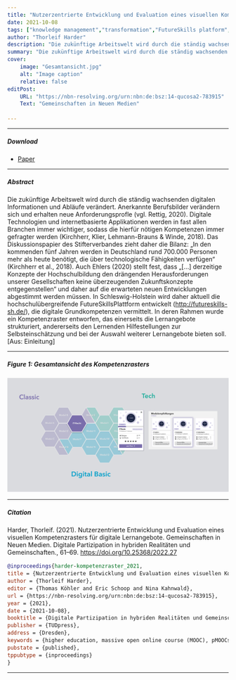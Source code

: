 ```yaml
---
title: "Nutzerzentrierte Entwicklung und Evaluation eines visuellen Kompetenzrasters für digitale Lernangebote" 
date: 2021-10-08
tags: ["knowledge management","transformation","FutureSkills platform", visual skills grid]
author: "Thorleif Harder"
description: "Die zukünftige Arbeitswelt wird durch die ständig wachsenden digitalen Informationen und Abläufe verändert. Anerkannte Berufsbilder verändern sich und erhalten neue Anforderungsprofle (vgl. Rettig, 2020)." 
summary: "Die zukünftige Arbeitswelt wird durch die ständig wachsenden digitalen Informationen und Abläufe verändert. Anerkannte Berufsbilder verändern sich und erhalten neue Anforderungsprofle (vgl. Rettig, 2020)." 
cover:
    image: "Gesamtansicht.jpg"
    alt: "Image caption"
    relative: false
editPost:
    URL: "https://nbn-resolving.org/urn:nbn:de:bsz:14-qucosa2-783915"
    Text: "Gemeinschaften in Neuen Medien"

---
```


---

##### Download

+ [Paper](paper1.pdf)

---

##### Abstract

Die zukünftige Arbeitswelt wird durch die ständig wachsenden digitalen Informationen und Abläufe verändert. Anerkannte Berufsbilder verändern sich und erhalten neue Anforderungsprofle (vgl. Rettig, 2020). Digitale Technologien und internetbasierte Applikationen werden in fast allen Branchen immer wichtiger, sodass die hierfür nötigen Kompetenzen immer gefragter werden (Kirchherr, Klier, Lehmann-Brauns & Winde, 2018). Das Diskussionspapier des Stifterverbandes zieht daher die Bilanz: „In den kommenden fünf Jahren werden in Deutschland rund 700.000 Personen mehr als heute benötigt, die über technologische Fähigkeiten verfügen“ (Kirchherr et al., 2018). Auch Ehlers (2020) stellt fest, dass „[…] derzeitige Konzepte der Hochschulbildung den drängenden Herausforderungen unserer Gesellschaften keine überzeugenden Zukunftskonzepte entgegenstellen“ und daher auf die erwarteten neuen Entwicklungen abgestimmt werden müssen. In Schleswig-Holstein wird daher aktuell die hochschulübergreifende FutureSkillsPlattform entwickelt (http://futureskills-sh.de/), die digitale Grundkompetenzen vermittelt. In deren Rahmen wurde ein Kompetenzraster entworfen, das einerseits die Lernangebote strukturiert, andererseits den Lernenden Hilfestellungen zur Selbsteinschätzung und bei der Auswahl weiterer Lernangebote bieten soll. [Aus: Einleitung]

---

##### Figure 1: Gesamtansicht des Kompetenzrasters

![](Gesamtansicht.jpg)

---

##### Citation

Harder, Thorleif. (2021). Nutzerzentrierte Entwicklung und Evaluation eines visuellen Kompetenzrasters für digitale Lernangebote. Gemeinschaften in Neuen Medien. Digitale Partizipation in hybriden Realitäten und Gemeinschaften., 61–69. https://doi.org/10.25368/2022.27

```BibTeX
@inproceedings{harder-kompetenzraster_2021,
title = {Nutzerzentrierte Entwicklung und Evaluation eines visuellen Kompetenzrasters für digitale Lernangebote},
author = {Thorleif Harder},
editor = {Thomas Köhler and Eric Schoop and Nina Kahnwald},
url = {https://nbn-resolving.org/urn:nbn:de:bsz:14-qucosa2-783915},
year = {2021},
date = {2021-10-08},
booktitle = {Digitale Partizipation in hybriden Realitäten und Gemeinschaften. Tagungsband der Jahreskonferenz der Gemeinschaften in neuen Medien (GeNeMe) vom 07.–08.10.2021 in Dresden},
publisher = {TUDpress},
address = {Dresden},
keywords = {higher education, massive open online course (MOOC), pMOOCs},
pubstate = {published},
tppubtype = {inproceedings}
}
```

---

